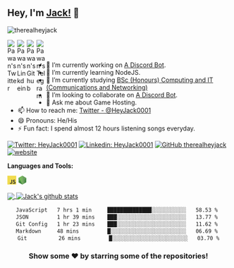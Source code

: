 ## Hey, I'm [Jack!](https://heyjack.info) 👋

<p align="left"> <img src="https://komarev.com/ghpvc/?username=therealheyjack&label=Views&color=blue&style=plastic" alt="therealheyjack" /> </p>

<a href="https://twitter.com/HeyJack0001">
  <img align="left" alt="Pawan's Twitter" width="22px" src="https://cdn.jsdelivr.net/npm/simple-icons@v3/icons/twitter.svg" />
</a>
<a href="https://linkedin.com/in/HeyJack0001">
  <img align="left" alt="Pawan's Linkdein" width="22px" src="https://cdn.jsdelivr.net/npm/simple-icons@v3/icons/linkedin.svg" />
</a>
<a href="https://github.com/therealheyjack">
  <img align="left" alt="Pawan's Github" width="22px" src="https://cdn.jsdelivr.net/npm/simple-icons@v3/icons/github.svg" />
</a>
<a href="https://t.me/HeyJack0001">
  <img align="left" alt="Pawan's Telegram" width="22px" src="https://cdn.jsdelivr.net/npm/simple-icons@v3/icons/telegram.svg" />
</a>


<br/>
<br/>



- 🔭 I’m currently working on [A Discord Bot](https://github.com/TheRealHeyJack/fictional-spoon).
- 🌱 I’m currently learning NodeJS.
- 🌱 I’m currently studying [BSc (Honours) Computing and IT (Communications and Networking)](http://www.open.ac.uk/courses/computing-it/degrees/bsc-computing-it-communications-networking-q62-cnet)
- 👯 I’m looking to collaborate on [A Discord Bot](https://github.com/TheRealHeyJack/fictional-spoon).
- 💬 Ask me about Game Hosting.
- 📫 How to reach me: [Twitter - @HeyJack0001](https://twitter.com/HeyJack0001)
- 😄 Pronouns: He/His
- ⚡ Fun fact: I spend almost 12 hours listening songs everyday.

[![Twitter: HeyJack0001](https://img.shields.io/twitter/follow/HeyJack0001?style=social)](https://twitter.com/HeyJack0001)
[![Linkedin: HeyJack0001](https://img.shields.io/badge/-HeyJack0001-blue?style=flat-square&logo=Linkedin&logoColor=white&link=https://www.linkedin.com/in/HeyJack0001/)](https://www.linkedin.com/in/HeyJack0001/)
[![GitHub therealheyjack](https://img.shields.io/github/followers/therealheyjack?label=follow&style=social)](https://github.com/therealheyjack)
[![website](https://img.shields.io/badge/PortfolioWebsite-heyjack.info-2648ff?style=flat-square&logo=google-chrome)](https://heyjack.info/)


**Languages and Tools:**  

<code><img height="20" src="https://raw.githubusercontent.com/github/explore/80688e429a7d4ef2fca1e82350fe8e3517d3494d/topics/javascript/javascript.png"></code>
<code><img height="20" src="https://raw.githubusercontent.com/github/explore/80688e429a7d4ef2fca1e82350fe8e3517d3494d/topics/nodejs/nodejs.png"></code>    

<a href="https://github.com/therealheyjack">
  <img align="center" src="https://github-readme-stats.vercel.app/api/top-langs/?username=therealheyjack&theme=dark&hide_langs_below=1" />
</a>
<a href="https://github.com/therealheyjack">
 <img align="center" src="https://github-readme-stats.vercel.app/api?username=therealheyjack&show_icons=true&theme=dark&line_height=27" alt="Jack's github stats"/>
</a>
<div align="center">

<!--START_SECTION:waka-->
```text
JavaScript   7 hrs 1 min     ██████████████░░░░░░░░░░░   58.53 % 
JSON         1 hr 39 mins    ███░░░░░░░░░░░░░░░░░░░░░░   13.77 % 
Git Config   1 hr 23 mins    ███░░░░░░░░░░░░░░░░░░░░░░   11.62 % 
Markdown     48 mins         █░░░░░░░░░░░░░░░░░░░░░░░░   06.69 % 
Git          26 mins         █░░░░░░░░░░░░░░░░░░░░░░░░   03.70 %
```
<!--END_SECTION:waka-->

### Show some ❤️ by starring some of the repositories!

</div>
